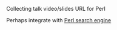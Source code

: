 Collecting talk video/slides URL for Perl

Perhaps integrate with [Perl search engine](http://search.perlhacks.com/)
